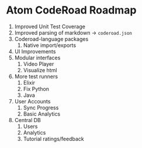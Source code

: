 # Atom CodeRoad Roadmap

1. Improved Unit Test Coverage
1. Improved parsing of markdown -> `coderoad.json`
1. Coderoad-language packages
    1. Native import/exports
1. UI Improvements
1. Modular interfaces
    1. Video Player
    1. Visualize html
1. More test runners
    1. Elixir
    1. Fix Python
    1. Java
1. User Accounts
    1. Sync Progress
    1. Basic Analytics
1. Central DB
    1. Users
    1. Analytics
    1. Tutorial ratings/feedback
